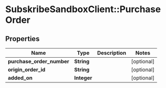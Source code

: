 # SubskribeSandboxClient::PurchaseOrder

## Properties
Name | Type | Description | Notes
------------ | ------------- | ------------- | -------------
**purchase_order_number** | **String** |  | [optional] 
**origin_order_id** | **String** |  | [optional] 
**added_on** | **Integer** |  | [optional] 


